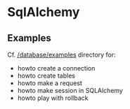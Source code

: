 # SqlAlchemy

## Examples

Cf. [/database/examples][1] directory for:

  * howto create a connection
  * howto create tables
  * howto make a request
  * howto make session in SQLAlchemy
  * howto play with rollback


[1]: /database/examples
